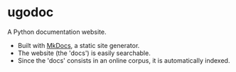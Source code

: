 # ugodoc

A Python documentation website.

- Built with [MkDocs](http://www.mkdocs.org/), a static site generator.
- The website (the 'docs') is easily searchable.
- Since the 'docs' consists in an online corpus, it is automatically indexed.
